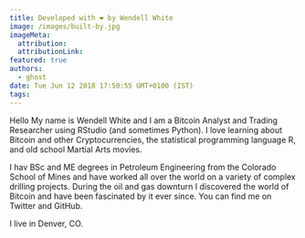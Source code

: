 ```yaml
---
title: Developed with ❤️ by Wendell White
image: /images/built-by.jpg
imageMeta:
  attribution:
  attributionLink:
featured: true
authors:
  - ghost
date: Tue Jun 12 2018 17:50:55 GMT+0100 (IST)
tags:
---
```


Hello
My name is Wendell White and I am a Bitcoin Analyst and Trading Researcher using RStudio (and sometimes Python). I love learning about Bitcoin and other Cryptocurrencies, the statistical programming language R, and old school Martial Arts movies.

I hav BSc and ME degrees in Petroleum Engineering from the Colorado School of Mines and have worked all over the world on a variety of complex drilling projects. During the oil and gas downturn I discovered the world of Bitcoin and have been fascinated by it ever since. You can find me on Twitter and GitHub.

I live in Denver, CO.


